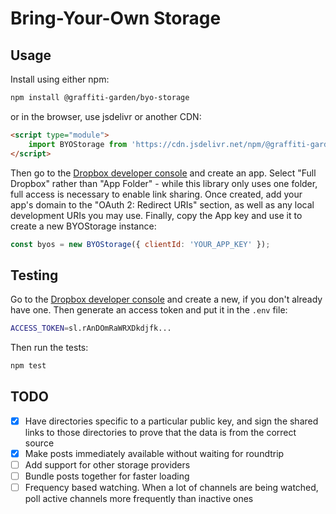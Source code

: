 # Bring-Your-Own Storage

## Usage

Install using either npm:

```bash
npm install @graffiti-garden/byo-storage
```

or in the browser, use jsdelivr or another CDN:

```html
<script type="module">
    import BYOStorage from 'https://cdn.jsdelivr.net/npm/@graffiti-garden/byo-storage';
</script>
```

Then go to the [Dropbox developer console](https://www.dropbox.com/developers/apps) and create an app.
Select "Full Dropbox" rather than "App Folder" - while this library only uses one folder, full access is necessary to enable link sharing.
Once created, add your app's domain to the "OAuth 2: Redirect URIs" section, as well as any local development URIs you may use.
Finally, copy the App key and use it to create a new BYOStorage instance:

```javascript
const byos = new BYOStorage({ clientId: 'YOUR_APP_KEY' });
```

## Testing

Go to the [Dropbox developer console](https://www.dropbox.com/developers/apps) and create a new, if you don't already have one. Then generate an access token and put it in the `.env` file:

```bash
ACCESS_TOKEN=sl.rAnDOmRaWRXDkdjfk...
```

Then run the tests:

```bash
npm test
```

## TODO

- [x] Have directories specific to a particular public key, and sign the shared links to those directories to prove that the data is from the correct source
- [x] Make posts immediately available without waiting for roundtrip
- [ ] Add support for other storage providers
- [ ] Bundle posts together for faster loading
- [ ] Frequency based watching. When a lot of channels are being watched, poll active channels more frequently than inactive ones
